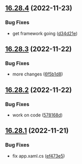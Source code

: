 ## [16.28.4](https://github.com/phandcock/GrampsView/compare/v16.28.3...v16.28.4) (2022-11-23)


### Bug Fixes

* get framework going ([d34d21e](https://github.com/phandcock/GrampsView/commit/d34d21eb33962b02423a085dabaeecb5efc367e1))



## [16.28.3](https://github.com/phandcock/GrampsView/compare/v16.28.2...v16.28.3) (2022-11-22)


### Bug Fixes

* more changes ([6f5b1d8](https://github.com/phandcock/GrampsView/commit/6f5b1d858c2e2048047f4b8fb1debc5d76637122))



## [16.28.2](https://github.com/phandcock/GrampsView/compare/v16.28.1...v16.28.2) (2022-11-22)


### Bug Fixes

* work on code ([578168d](https://github.com/phandcock/GrampsView/commit/578168d5c7092f6f4c2b96553e89a8954d104a26))



## [16.28.1](https://github.com/phandcock/GrampsView/compare/v16.28.0...v16.28.1) (2022-11-21)


### Bug Fixes

* fix app.xaml.cs ([ef473e5](https://github.com/phandcock/GrampsView/commit/ef473e5482753d56fd7a72ebf1c85d12367ed066))



